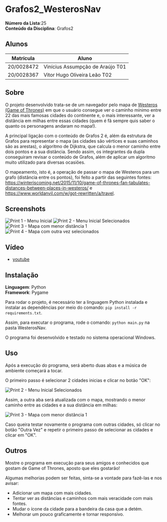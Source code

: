# Grafos2_WesterosNav

**Número da Lista**:25<br>
**Conteúdo da Disciplina**: Grafos2<br>

## Alunos
|Matrícula | Aluno |
| -- | -- |
| 20/0028472  |  Vinícius Assumpção de Araújo T01 |
| 20/0028367  |  Vitor Hugo Oliveira Leão T02 |

## Sobre

O projeto desenvolvido trata-se de um navegador pelo mapa de [Westeros (Game of Thrones)](https://gameofthrones.fandom.com/pt-br/wiki/Westeros) em que o usuário consegue ver o caminho mínimo entre 22 das mais famosas cidades do continente e, o mais interessante, ver a distância em milhas entre essas cidades (quem é fã sempre quis saber o quanto os personagens andaram no mapa!).

A principal ligação com o conteúdo de Grafos 2 é, além da estrutura de Grafos para representar o mapa (as cidades são vértices e suas caminhos são as arestas), o algoritmo de Dijkstra, que calcula o menor caminho entre dois pontos e a sua distância. Sendo assim, os integrantes da dupla conseguiram revisar o conteúdo de Grafos, além de aplicar um algoritmo muito utilizado para diversas ocasiões.

O mapeamento, isto é, a operação de passar o mapa de Westeros para um grafo (distância entre os pontos), foi feito a partir das seguintes fontes: https://winteriscoming.net/2015/11/10/game-of-thrones-fan-tabulates-distances-between-places-in-westeros/ e https://www.worldanvil.com/w/got-rewritten/a/travel.

## Screenshots

![Print 1 - Menu Inicial](./assets/print-1.png)
![Print 2 - Menu Inicial Selecionados](./assets/print-2.png)
![Print 3 - Mapa com menor distância 1](./assets/print-3.png)
![Print 4 - Mapa com outra vez selecionados](./assets/print-4.png)

## Vídeo

- [youtube]()

## Instalação 
**Linguagem**: Python<br>
**Framework**: Pygame<br>

Para rodar o projeto, é necessário ter a linguagem Python instalada e instalar as dependências por meio do comando: ```pip install -r requirements.txt```.

Assim, para executar o programa, rode o comando: ```python main.py``` na pasta WesterosNav.

O programa foi desenvolvido e testado no sistema operacional Windows.

## Uso 

Após a execução do programa, será aberto duas abas e a música de ambiente começará a tocar.

O primeiro passo é selecionar 2 cidades inicias e clicar no botão "OK":

![Print 2 - Menu Inicial Selecionados](./assets/print-2.png)

Assim, a outra aba será atualizada com o mapa, mostrando o menor caminho entre as cidades e a sua distância em milhas:

![Print 3 - Mapa com menor distância 1](./assets/print-3.png)

Caso queira testar novamente o programa com outras cidades, só clicar no botão "Outra Vez" e repetir o primeiro passo de selecionar as cidades e clicar em "OK".

## Outros 

Mostre o programa em execução para seus amigos e conhecidos que gostam de Game of Thrones, aposto que eles gostarão!

Algumas melhorias podem ser feitas, sinta-se a vontade para fazê-las e nos avisar:

- Adicionar um mapa com mais cidades.
- Tentar ver as distâncias e caminhos com mais veracidade com mais fontes.
- Mudar o ícone da cidade para a bandeira da casa que a detém.
- Melhorar um pouco graficamente e tornar responsivo.